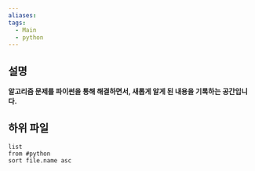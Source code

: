 ```yaml
---
aliases: 
tags:
  - Main
  - python
---
```


## 설명
**알고리즘 문제를 파이썬을 통해 해결하면서, 새롭게 알게 된 내용을 기록하는 공간입니다.**

## 하위 파일
```dataview
list
from #python 
sort file.name asc
```
